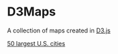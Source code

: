 # D3Maps
A collection of maps created in [D3.js](http://d3js.org/)

[50 largest U.S. cities](us-cities.png?raw=True "50 largest U.S. cities")
